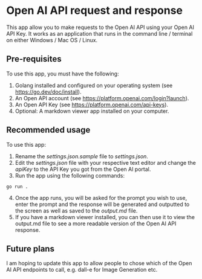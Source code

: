 # Open AI API request and response

This app allow you to make requests to the Open AI API using your Open AI API Key. It works as an application that runs in the command line / terminal on either Windows / Mac OS / Linux.

## Pre-requisites

To use this app, you must have the following:

1. Golang installed and configured on your operating system (see https://go.dev/doc/install).
2. An Open API account (see https://platform.openai.com/login?launch).
3. An Open API Key (see https://platform.openai.com/api-keys).
4. Optional: A markdown viewer app installed on your computer.

## Recommended usage

To use this app:

1. Rename the _settings.json.sample_ file to _settings.json_.
2. Edit the _settings.json_ file with your respective text editor and change the _apiKey_ to the API Key you got from the Open AI portal.
3. Run the app using the following commands:

```
go run .
```

4. Once the app runs, you will be asked for the prompt you wish to use, enter the prompt and the response will be generated and outputted to the screen as well as saved to the _output.md_ file.
5. If you have a markdown viewer installed, you can then use it to view the output.md file to see a more readable version of the Open AI API response.

## Future plans

I am hoping to update this app to allow people to chose which of the Open AI API endpoints to call, e.g. dall-e for Image Generation etc.